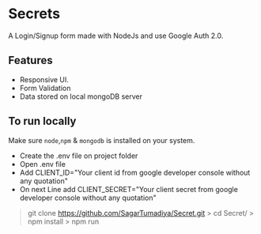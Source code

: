 # Secrets
A Login/Signup form made with NodeJs and use Google Auth 2.0.

## Features
- Responsive UI.
- Form Validation
- Data stored on local mongoDB server

## To run locally 

Make sure `node`,`npm` & `mongodb` is installed on your system.
- Create the .env file on project folder
- Open .env file 
- Add CLIENT_ID="Your client id from google developer console without any quotation"
- On next Line add CLIENT_SECRET="Your client secret from google developer console without any quotation"
> git clone https://github.com/SagarTumadiya/Secret.git
    > cd Secret/
    > npm install
    > npm run

